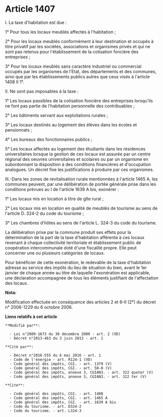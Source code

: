 # Article 1407

I. La taxe d'habitation est due : 

1° Pour tous les locaux meublés affectés à l'habitation ; 

2° Pour les locaux meublés conformément à leur destination et occupés à titre privatif par les sociétés, associations et
organismes privés et qui ne sont pas retenus pour l'établissement de la cotisation foncière des entreprises ; 

3° Pour les locaux meublés sans caractère industriel ou commercial occupés par les organismes de l'Etat, des départements et
des communes, ainsi que par les établissements publics autres que ceux visés à l'article 1408 II 1°. 

II. Ne sont pas imposables à la taxe : 

1° Les locaux passibles de la cotisation foncière des entreprises lorsqu'ils ne font pas partie de l'habitation personnelle
des contribuables ; 

2° Les bâtiments servant aux exploitations rurales ; 

3° Les locaux destinés au logement des élèves dans les écoles et pensionnats ; 

4° Les bureaux des fonctionnaires publics ; 

5° Les locaux affectés au logement des étudiants dans les résidences universitaires lorsque la gestion de ces locaux est
assurée par un centre régional des oeuvres universitaires et scolaires ou par un organisme en subordonnant la disposition à
des conditions financières et d'occupation analogues. Un décret fixe les justifications à produire par ces organismes. 

III.-Dans les zones de revitalisation rurale mentionnées à l'article 1465 A, les communes peuvent, par une délibération de
portée générale prise dans les conditions prévues au I de l'article 1639 A bis, exonérer : 

1° Les locaux mis en location à titre de gîte rural ; 

2° Les locaux mis en location en qualité de meublés de tourisme au sens de l'article D. 324-2 du code du tourisme ; 

3° Les chambres d'hôtes au sens de l'article L. 324-3 du code du tourisme. 

La délibération prise par la commune produit ses effets pour la détermination de la part de la taxe d'habitation afférente à
ces locaux revenant à chaque collectivité territoriale et établissement public de coopération intercommunale doté d'une
fiscalité propre. Elle peut concerner une ou plusieurs catégories de locaux. 

Pour bénéficier de cette exonération, le redevable de la taxe d'habitation adresse au service des impôts du lieu de situation
du bien, avant le 1er janvier de chaque année au titre de laquelle l'exonération est applicable, une déclaration accompagnée
de tous les éléments justifiant de l'affectation des locaux.

**Nota:**

Modification effectuée en conséquence des articles 2 et 6-II (2°) du décret n° 2006-1229 du 6 octobre 2006.

**Liens relatifs à cet article**

	**Modifié par**:

	  - Loi n°2009-1673 du 30 décembre 2009 - art. 2 (VD)
	  - Décret n°2013-463 du 3 juin 2013 - art. 1

	**Cité par**:

	  - Décret n°2016-555 du 6 mai 2016 - art. 1
	  - Code de l'énergie - art. R124-1 (VD)
	  - Code général des impôts, CGI. - art. 1379 (V)
	  - Code général des impôts, CGI. - art. 50-0 (V)
	  - Code général des impôts, annexe 3, CGIAN3. - art. 322 quater (V)
	  - Code général des impôts, annexe 3, CGIAN3. - art. 322 ter (V)

	**Cite**:

	  - Code général des impôts, CGI. - art. 1408
	  - Code général des impôts, CGI. - art. 1465 A
	  - Code général des impôts, CGI. - art. 1639 A bis
	  - Code du tourisme. - art. D324-2
	  - Code du tourisme. - art. L324-3
